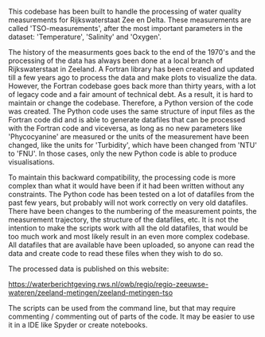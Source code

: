 This codebase has been built to handle the processing of water quality measurements for Rijkswaterstaat Zee en Delta. These measurements are called 'TSO-measurements', after the most important parameters in the dataset: 'Temperature', 'Salinity' and 'Oxygen'. 

The history of the measurments goes back to the end of the 1970's and the processing of the data has always been done at a local branch of Rijkswaterstaat in Zeeland. A Fortran library has been created and updated till a few years ago to process the data and make plots to visualize the data.
However, the Fortran codebase goes back more than thirty years, with a lot of legacy code and a fair amount of technical debt. As a result, it is hard to maintain or change the codebase. Therefore, a Python version of the code was created. The Python code uses the same structure of input files
as the Fortran code did and is able to generate datafiles that can be processed with the Fortran code and viceversa, as long as no new parameters like 'Phycocyanine' are measured or the units of the measurement have been changed, like the units for 'Turbidity', which have been changed from 'NTU' to 'FNU'.
In those cases, only the new Python code is able to produce visualisations.

To maintain this backward compatibility, the processing code is more complex than what it would have been if it had been written without any constraints. The Python code has been tested on a lot of datafiles from the past few years, but probably will not work correctly on very old datafiles.
There have been changes to the numbering of the measurement points, the measurement trajectory, the structure of the datafiles, etc. It is not the intention to make the scripts work with all the old datafiles, that would be too much work and most likely result in an even more complex codebase.
All datafiles that are available have been uploaded, so anyone can read the data and create code to read these files when they wish to do so.

The processed data is published on this website:

https://waterberichtgeving.rws.nl/owb/regio/regio-zeeuwse-wateren/zeeland-metingen/zeeland-metingen-tso

The scripts can be used from the command line, but that may require commenting / commenting out of parts of the code. It may be easier to use it in a IDE like Spyder or create notebooks.
